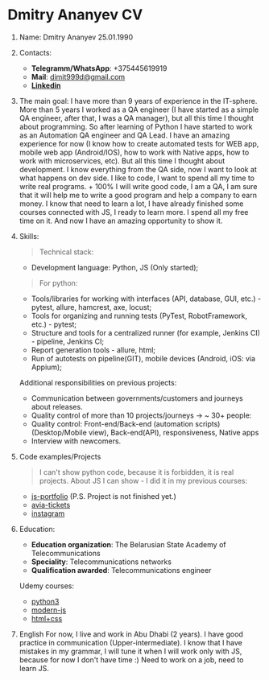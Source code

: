 
Dmitry Ananyev CV
=======================

1. Name: Dmitry Ananyev 25.01.1990

2. Contacts:
      - **Telegramm/WhatsApp**: +375445619919
      - **Mail**: dimit999d@gmail.com
      - [**Linkedin**](https://www.linkedin.com/in/dmitry--ananyev/)

3. The main goal:
    I have more than 9 years of experience in the IT-sphere. More than 5 years I worked as a QA engineer (I have started as a simple QA engineer, after that, I was a QA manager), but all this time I thought about programming. So after learning of Python I have started to work as an Automation QA engineer and QA Lead. I have an amazing experience for now (I know how to create automated tests for WEB app, mobile web app (Android/IOS), how to work with Native apps, how to work with microservices, etc). But all this time I thought about development. I know everything from the QA side, now I want to look at what happens on dev side. I like to code, I want to spend all my time to write real programs. + 100% I will write good code, I am a QA, I am sure that it will help me to write a good program and help a company to earn money. I know that need to learn a lot, I have already finished some courses connected with JS, I ready to learn more. I spend all my free time on it. And now I have an amazing opportunity to show it.

4. Skills:
      > Technical stack:
      * Development language: Python, JS (Only started);
      > For python:
      * Tools/libraries for working with interfaces (API, database, GUI, etc.) - pytest, allure, hamcrest, axe, locust;
      * Tools for organizing and running tests (PyTest, RobotFramework, etc.) - pytest;
      * Structure and tools for a centralized runner (for example, Jenkins CI) - pipeline, Jenkins CI;
      * Report generation tools - allure, html;
      * Run of autotests on pipeline(GIT), mobile devices (Android, iOS: via Appium);

      Additional responsibilities on previous projects:
      * Communication between governments/customers and journeys about releases.
      * Quality control of more than 10 projects/journeys -> ~ 30+ people:
      * Quality control: Front-end/Back-end (automation scripts) (Desktop/Mobile view), Back-end(API), responsiveness, Native apps
      * Interview with newcomers.

5. Code examples/Projects
      > I can't show python code, because it is forbidden, it is real projects. About JS I can show - I did it in my previous courses:
      * [js-portfolio](https://github.com/dimit999/JSPortfolio) (P.S. Project is not finished yet.)
      * [avia-tickets](https://github.com/dimit999/avia-tickets)
      * [instagram](https://github.com/dimit999/instagramApp)

6. Education:
      - **Education organization**: The Belarusian State Academy of Telecommunications
      - **Speciality**: Telecommunications networks
      - **Qualification awarded**: Telecommunications engineer

    Udemy courses:
      * [python3](https://www.udemy.com/course/beginner-python3-tutorials/learn/lecture/1491926?start=0)
      * [modern-js](https://www.udemy.com/course/modern-javascript-from-beginning/)
      * [html+css](https://www.udemy.com/course/html-css-from-zero/learn/lecture/15785012?start=0)

7. English
    For now, I live and work in Abu Dhabi (2 years). I have good practice in communication (Upper-intermediate). I know that I have mistakes in my grammar, I will tune it when I will work only with JS, because for now I don't have time :) Need to work on a job, need to learn JS.